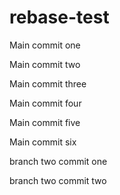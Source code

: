 # rebase-test
Main commit one

Main commit two

Main commit three

Main commit four

Main commit five

Main commit six

branch two commit one

branch two commit two